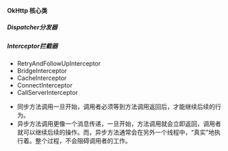 #### OkHttp 核心类

##### Dispatcher分发器


##### Interceptor拦截器
 * RetryAndFollowUpInterceptor
 * BridgeInterceptor
 * CacheInterceptor
 * ConnectInterceptor
 * CallServerInterceptor

>
   * 同步方法调用一旦开始，调用者必须等到方法调用返回后，才能继续后续的行为。
   * 异步方法调用更像一个消息传递，一旦开始，方法调用就会立即返回，调用者就可以继续后续的操作。而，异步方法通常会在另外一个线程中，“真实”地执行着。整个过程，不会阻碍调用者的工作。




